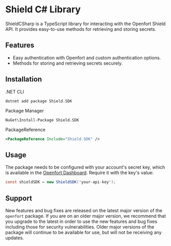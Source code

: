 # Shield C# Library

ShieldCSharp is a TypeScript library for interacting with the Openfort Shield API. It provides easy-to-use methods for retrieving and storing secrets.

## Features
- Easy authentication with Openfort and custom authentication options.
- Methods for storing and retrieving secrets securely.

## Installation

.NET CLI
```shell
dotnet add package Shield.SDK
```

Package Manager
```shell
NuGet\Install-Package Shield.SDK
```

PackageReference
```xml
<PackageReference Include="Shield.SDK" />
```

## Usage

The package needs to be configured with your account's secret key, which is
available in the [Openfort Dashboard][api-keys]. Require it with the key's
value:

```cs
const shieldSDK = new ShieldSDK('your-api-key');
```

## Support

New features and bug fixes are released on the latest major version of the `openfort` package. If you are on an older major version, we recommend that you upgrade to the latest in order to use the new features and bug fixes including those for security vulnerabilities. Older major versions of the package will continue to be available for use, but will not be receiving any updates.

[api-keys]: https://dashboard.openfort.xyz/api-keys

<!--
# vim: set tw=79:
-->
